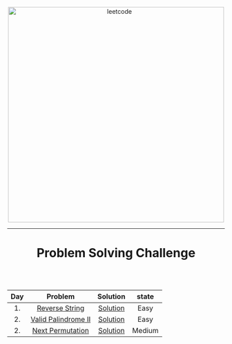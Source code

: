 <p align="center">
<a href="https://leetcode.com/MZzzNn/">
<img src="https://assets.leetcode.com/static_assets/public/webpack_bundles/images/logo-dark.e99485d9b.svg" width="500" alt="leetcode"></a>
</p>

[//]: # (<p align="center">)

[//]: # (	<img src="https://img.shields.io/badge/Problems%20Solved-30-sucess.svg" alt="">)

[//]: # (	<img src="https://img.shields.io/badge/Language-Dart-blue.svg" alt="">)

[//]: # (</p>)

---
<h1 align="center">Problem Solving Challenge</h1> 


<br/>                                                     
<br/>                                                     
     

| Day |                                  Problem                                   |                                        Solution                                        | state  |
|:---:|:--------------------------------------------------------------------------:|:--------------------------------------------------------------------------------------:|:------:|
| 1.  |      [Reverse String ](https://leetcode.com/problems/reverse-string/)      | [Solution](https://github.com/mazen-mo7amed/30-Day-Challenge/blob/main/lib/day_1.dart) |  Easy  |
| 2.  | [Valid Palindrome II ](https://leetcode.com/problems/valid-palindrome-ii/) | [Solution](https://github.com/mazen-mo7amed/30-Day-Challenge/blob/main/lib/day_2.dart) |  Easy  |
| 2.  |    [Next Permutation ](https://leetcode.com/problems/next-permutation/)    | [Solution](https://github.com/mazen-mo7amed/30-Day-Challenge/blob/main/lib/day_3.dart) | Medium |
